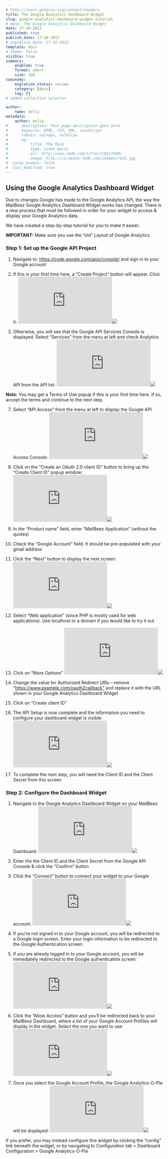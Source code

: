 ```yaml
---
# http://learn.getgrav.org/content/headers
title: The Google Analytics Dashboard Widget
slug: google-analytics-dashboard-widget-tutorial
# menu: The Google Analytics Dashboard Widget
date: 17-10-2012
published: true
publish_date: 17-10-2012
# unpublish_date: 17-10-2012
template: docs
# theme: false
visible: true
summary:
    enabled: true
    format: short
    size: 128
taxonomy:
    migration_status: review
    category: [docs]
    tag: []
# added collection selector

author:
    name: kelly
metadata:
    author: kelly
#      description: Your page description goes here
#      keywords: HTML, CSS, XML, JavaScript
#      robots: noindex, nofollow
#      og:
#          title: The Rock
#          type: video.movie
#          url: http://www.imdb.com/title/tt0117500/
#          image: http://ia.media-imdb.com/images/rock.jpg
#  cache_enable: false
#  last_modified: true
---
```


## Using the Google Analytics Dashboard Widget

Due to changes Google has made to the Google Analytics API, the way the MailBeez Google Analytics Dashboard Widget works has changed. There is a new process that must be followed in order for your widget to access & display your Google Analytics data.

We have created a step-by-step tutorial for you to make it easier.

**IMPORTANT:** Make sure you use the “old” Layout of Google Analytics

### Step 1: Set up the Google API Project

1. Navigate to: <https://code.google.com/apis/console/> and sign in to your Google account
2. If this is your first time here, a “Create Project” button will appear. Click it:
[![](http://localhost/wordpress_mailbeez_EOL/wp-content/themes/awake/lib/scripts/timthumb/thumb.php?src=http://www.mailbeez.com/images/doc/ga_dash_config/create_project_button.png&w=270&h=252&zc=1&q=100 "Create Project Button")](http://www.mailbeez.com/images/doc/ga_dash_config/create_project_button.png "Create Project Button")![](http://localhost/wordpress_mailbeez_EOL/wp-content/themes/awake/images/shortcodes/image_shadow.png)

4. Otherwise, you will see that the Google API Services Console is displayed. Select “Services” from the menu at left and check Analytics API from the API list:
[![](http://localhost/wordpress_mailbeez_EOL/wp-content/themes/awake/lib/scripts/timthumb/thumb.php?src=http://www.mailbeez.com/images/doc/ga_dash_config/api_services_console.png&w=270&h=145&zc=1&q=100 "API Services Console - Services List")](http://www.mailbeez.com/images/doc/ga_dash_config/api_services_console.png "API Services Console - Services List")![](http://localhost/wordpress_mailbeez_EOL/wp-content/themes/awake/images/shortcodes/image_shadow.png)

**Note:** You may get a Terms of Use popup if this is your first time here. If so, accept the terms and continue to the next step.

7. Select “API Access” from the menu at left to display the Google API Access Console:
[![](http://localhost/wordpress_mailbeez_EOL/wp-content/themes/awake/lib/scripts/timthumb/thumb.php?src=http://www.mailbeez.com/images/doc/ga_dash_config/api_access_console1.png&w=270&h=140&zc=1&q=100 "API Access Console - Create Client ID")](http://www.mailbeez.com/images/doc/ga_dash_config/api_access_console1.png "API Access Console - Create Client ID")![](http://localhost/wordpress_mailbeez_EOL/wp-content/themes/awake/images/shortcodes/image_shadow.png)

9. Click on the “Create an OAuth 2.0 client ID” button to bring up the “Create Client ID” popup window:
[![](http://localhost/wordpress_mailbeez_EOL/wp-content/themes/awake/lib/scripts/timthumb/thumb.php?src=http://www.mailbeez.com/images/doc/ga_dash_config/create_client_id_popup1.png&w=270&h=160&zc=1&q=100 "Create Client ID - Step 1")](http://www.mailbeez.com/images/doc/ga_dash_config/create_client_id_popup1.png "Create Client ID - Step 1")![](http://localhost/wordpress_mailbeez_EOL/wp-content/themes/awake/images/shortcodes/image_shadow.png)

11. In the “Product name” field, enter “MailBeez Application” (without the quotes)
12. Check the “Google Account” field. It should be pre-populated with your gmail address
13. Click the “Next” button to display the next screen:
[![](http://localhost/wordpress_mailbeez_EOL/wp-content/themes/awake/lib/scripts/timthumb/thumb.php?src=http://www.mailbeez.com/images/doc/ga_dash_config/create_client_id_popup2.png&w=270&h=181&zc=1&q=100 "Create Client ID - Step 2")](http://www.mailbeez.com/images/doc/ga_dash_config/create_client_id_popup2.png "Create Client ID - Step 2")![](http://localhost/wordpress_mailbeez_EOL/wp-content/themes/awake/images/shortcodes/image_shadow.png)

15. Select “Web application” (since PHP is mostly used for web applications). Use localhost or a domain if you would like to try it out
16. Click on “More Options”
[![](http://localhost/wordpress_mailbeez_EOL/wp-content/themes/awake/lib/scripts/timthumb/thumb.php?src=http://www.mailbeez.com/images/doc/ga_dash_config/create_client_id_popup3.png&w=270&h=202&zc=1&q=100 "Create Client ID - Step 3")](http://www.mailbeez.com/images/doc/ga_dash_config/create_client_id_popup3.png "Create Client ID - Step 3")![](http://localhost/wordpress_mailbeez_EOL/wp-content/themes/awake/images/shortcodes/image_shadow.png)

18. Change the value for Authorized Redirect URIs – remove “https://www.example.com/oauth2callback” and replace it with the URL shown in your Google Analytics Dashboard Widget
19. Click on “Create client ID”
20. The API Setup is now complete and the information you need to configure your dashboard widget is visible:
[![](http://localhost/wordpress_mailbeez_EOL/wp-content/themes/awake/lib/scripts/timthumb/thumb.php?src=http://www.mailbeez.com/images/doc/ga_dash_config/api_access_console2.png&w=270&h=212&zc=1&q=100 "API Access Console - Setup Complete")](http://www.mailbeez.com/images/doc/ga_dash_config/api_access_console2.png "API Access Console - Setup Complete")![](http://localhost/wordpress_mailbeez_EOL/wp-content/themes/awake/images/shortcodes/image_shadow.png)

22. To complete the next step, you will need the Client ID and the Client Secret from this screen

### Step 2: Configure the Dashboard Widget

1. Navigate to the Google Analytics Dashboard Widget on your MailBeez Dashboard:
[![](http://localhost/wordpress_mailbeez_EOL/wp-content/themes/awake/lib/scripts/timthumb/thumb.php?src=http://www.mailbeez.com/images/doc/ga_dash_config/ga_dash_config1.png&w=270&h=96&zc=1&q=100 "Google Analytics Dashboard Widget")](http://www.mailbeez.com/images/doc/ga_dash_config/ga_dash_config1.png "Google Analytics Dashboard Widget")![](http://localhost/wordpress_mailbeez_EOL/wp-content/themes/awake/images/shortcodes/image_shadow.png)

3. Enter the the Client ID and the Client Secret from the Google API Console & click the “Confirm” button
4. Click the “Connect” button to connect your widget to your Google account:
[![](http://localhost/wordpress_mailbeez_EOL/wp-content/themes/awake/lib/scripts/timthumb/thumb.php?src=http://www.mailbeez.com/images/doc/ga_dash_config/ga_dash_config2.png&w=270&h=95&zc=1&q=100 "Connect to Google")](http://www.mailbeez.com/images/doc/ga_dash_config/ga_dash_config2.png "Connect to Google")![](http://localhost/wordpress_mailbeez_EOL/wp-content/themes/awake/images/shortcodes/image_shadow.png)

6. If you’re not signed in to your Google account, you will be redirected to a Google login screen. Enter your login information to be redirected to the Google Authentication screen.
7. If you are already logged in to your Google account, you will be immediately redirected to the Google authentication screen:
[![](http://localhost/wordpress_mailbeez_EOL/wp-content/themes/awake/lib/scripts/timthumb/thumb.php?src=http://www.mailbeez.com/images/doc/ga_dash_config/ga_authentication.png&w=270&h=79&zc=1&q=100 "Google Analytics Authentication Screen")](http://www.mailbeez.com/images/doc/ga_dash_config/ga_authentication.png "Google Analytics Authentication Screen")![](http://localhost/wordpress_mailbeez_EOL/wp-content/themes/awake/images/shortcodes/image_shadow.png)

9. Click the “Allow Access” button and you’ll be redirected back to your MailBeez Dashboard, where a list of your Google Account Profiles will display in the widget. Select the one you want to use:
[![](http://localhost/wordpress_mailbeez_EOL/wp-content/themes/awake/lib/scripts/timthumb/thumb.php?src=http://www.mailbeez.com/images/doc/ga_dash_config/ga_dash_config3.png&w=270&h=94&zc=1&q=100 "Your Google Account Profiles")](http://www.mailbeez.com/images/doc/ga_dash_config/ga_dash_config3.png "Your Google Account Profiles")![](http://localhost/wordpress_mailbeez_EOL/wp-content/themes/awake/images/shortcodes/image_shadow.png)

11. Once you select the Google Account Profile, the Google Analytics-O-Pie will be displayed:
[![](http://localhost/wordpress_mailbeez_EOL/wp-content/themes/awake/lib/scripts/timthumb/thumb.php?src=http://www.mailbeez.com/images/doc/ga_dash_config/ga_dash_widget.png&w=270&h=116&zc=1&q=100 "Google Analytics-O-Pie")](http://www.mailbeez.com/images/doc/ga_dash_config/ga_dash_widget.png "Google Analytics-O-Pie")![](http://localhost/wordpress_mailbeez_EOL/wp-content/themes/awake/images/shortcodes/image_shadow.png)


If you prefer, you may instead configure this widget by clicking the “config” link beneath the widget, or by navigating to Configuration tab > Dashboard Configuration > Google Analytics-O-Pie  
  
